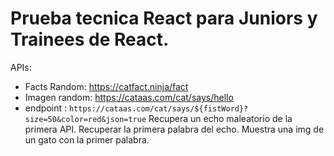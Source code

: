 # Prueba tecnica React para Juniors y Trainees de React.

APIs:
- Facts Random: https://catfact.ninja/fact
- Imagen random: https://cataas.com/cat/says/hello
- endpoint : `https://cataas.com/cat/says/${fistWord}?size=50&color=red&json=true`
Recupera un echo maleatorio de la primera API.
Recuperar la primera palabra del echo.
Muestra una img de un gato con la primer palabra.
